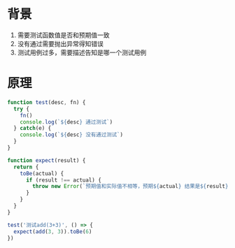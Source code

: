 # 背景
1. 需要测试函数值是否和预期值一致
2. 没有通过需要抛出异常得知错误
3. 测试用例过多，需要描述告知是哪一个测试用例

# 原理
```js
function test(desc, fn) {
  try {
    fn()
    console.log(`${desc} 通过测试`)
  } catch(e) {
    console.log(`${desc} 没有通过测试`)
  }
}

function expect(result) {
  return {
    toBe(actual) {
      if (result !== actual) {
        throw new Error(`预期值和实际值不相等，预期${actual} 结果是${result}`)
      }
    }
  }
}

test('测试add(3+3)', () => {
  expect(add(3, 3)).toBe(6)
})
```